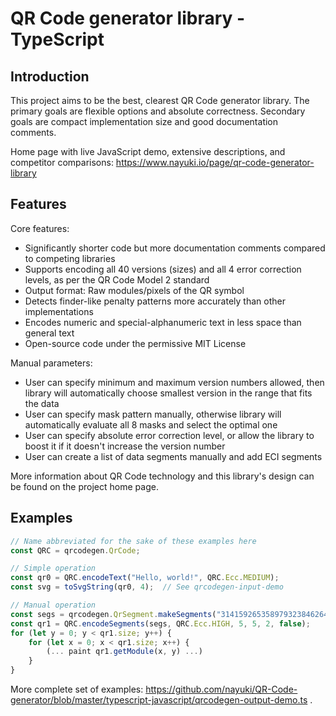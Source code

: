 # QR Code generator library - TypeScript

## Introduction

This project aims to be the best, clearest QR Code generator library. The primary goals are flexible options and absolute correctness. Secondary goals are compact implementation size and good documentation comments.

Home page with live JavaScript demo, extensive descriptions, and competitor comparisons: https://www.nayuki.io/page/qr-code-generator-library

## Features

Core features:

- Significantly shorter code but more documentation comments compared to competing libraries
- Supports encoding all 40 versions (sizes) and all 4 error correction levels, as per the QR Code Model 2 standard
- Output format: Raw modules/pixels of the QR symbol
- Detects finder-like penalty patterns more accurately than other implementations
- Encodes numeric and special-alphanumeric text in less space than general text
- Open-source code under the permissive MIT License

Manual parameters:

- User can specify minimum and maximum version numbers allowed, then library will automatically choose smallest version in the range that fits the data
- User can specify mask pattern manually, otherwise library will automatically evaluate all 8 masks and select the optimal one
- User can specify absolute error correction level, or allow the library to boost it if it doesn't increase the version number
- User can create a list of data segments manually and add ECI segments

More information about QR Code technology and this library's design can be found on the project home page.

## Examples

```typescript
// Name abbreviated for the sake of these examples here
const QRC = qrcodegen.QrCode;

// Simple operation
const qr0 = QRC.encodeText("Hello, world!", QRC.Ecc.MEDIUM);
const svg = toSvgString(qr0, 4);  // See qrcodegen-input-demo

// Manual operation
const segs = qrcodegen.QrSegment.makeSegments("3141592653589793238462643383");
const qr1 = QRC.encodeSegments(segs, QRC.Ecc.HIGH, 5, 5, 2, false);
for (let y = 0; y < qr1.size; y++) {
    for (let x = 0; x < qr1.size; x++) {
        (... paint qr1.getModule(x, y) ...)
    }
}
```

More complete set of examples: https://github.com/nayuki/QR-Code-generator/blob/master/typescript-javascript/qrcodegen-output-demo.ts .
